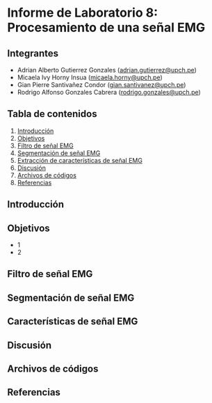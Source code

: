 # Informe de Laboratorio 8: Procesamiento de una señal EMG

## Integrantes
- Adrian Alberto Gutierrez Gonzales (adrian.gutierrez@upch.pe)
- Micaela Ivy Horny Insua (micaela.horny@upch.pe)
- Gian Pierre Santivañez Condor (gian.santivanez@upch.pe)
- Rodrigo Alfonso Gonzales Cabrera (rodrigo.gonzales@upch.pe)

## Tabla de contenidos
1. [Introducción](#id1)
2. [Objetivos](#id2)
3. [Filtro de señal EMG](#id3)
4. [Segmentación de señal EMG](#id4)
5. [Extracción de características de señal EMG](#id5)
6. [Discusión](#id6)
7. [Archivos de códigos](#id7)
8. [Referencias](#id8)

## **Introducción** <a name="id1"></a>

## **Objetivos** <a name="id2"></a>
<ul>
  <li>1</li>
  <li>2</li>
</ul>

## **Filtro de señal EMG** <a name="id3"></a>

## **Segmentación de señal EMG** <a name="id4"></a>

## **Características de señal EMG** <a name="id5"></a>

## **Discusión** <a name="id6"></a>

## **Archivos de códigos** <a name="id7"></a>

## **Referencias** <a name="id8"></a>
